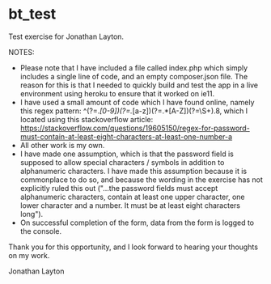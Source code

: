# bt_test
Test exercise for Jonathan Layton.

NOTES:
- Please note that I have included a file called index.php which simply includes a single line of code, and an empty composer.json file. The reason for this is that I needed to quickly build and test the app in a live environment using heroku to ensure that it worked on ie11. 
- I have used a small amount of code which I have found online, namely this regex pattern: ^(?=.*[0-9])(?=.*[a-z])(?=.*[A-Z])(?=\S+$).{8,}$ which I located using this stackoverflow article: https://stackoverflow.com/questions/19605150/regex-for-password-must-contain-at-least-eight-characters-at-least-one-number-a
- All other work is my own.
- I have made one assumption, which is that the password field is supposed to allow special characters / symbols in addition to alphanumeric characters. I have made this assumption because it is commonplace to do so, and because the wording in the exercise has not explicitly ruled this out ("...the password fields must accept alphanumeric characters, contain at least one upper character, one lower character and a number. It must be at least eight characters long").
- On successful completion of the form, data from the form is logged to the console.

Thank you for this opportunity, and I look forward to hearing your thoughts on my work. 

Jonathan Layton
